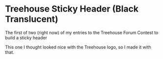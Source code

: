Treehouse Sticky Header (Black Translucent)
=====================================

The first of two (right now) of my entries to the Treehouse Forum Contest to build a sticky header

This one I thought looked nice with the Treehouse logo, so I made it with that.